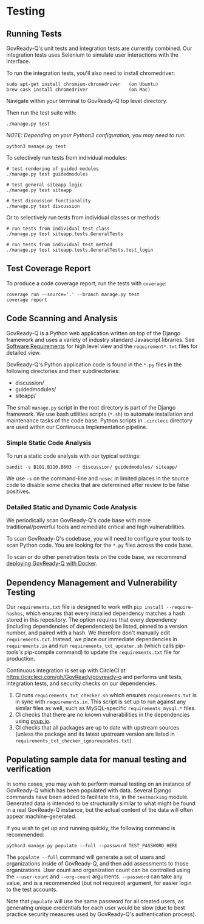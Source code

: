 Testing
=======

## Running Tests

GovReady-Q's unit tests and integration tests are currently combined. Our integration tests uses Selenium to simulate user interactions with the interface.

To run the integration tests, you'll also need to install chromedriver:

	sudo apt-get install chromium-chromedriver   (on Ubuntu)
	brew cask install chromedriver               (on Mac)

Navigate within your terminal to GovReady-Q top level directory.

Then run the test suite with:

	./manage.py test

_NOTE: Depending on your Python3 configuration, you may need to run:_

	python3 manage.py test


To selectively run tests from individual modules:

	# test rendering of guided modules
	./manage.py test guidedmodules
	
	# test general siteapp logic
	./manage.py test siteapp
	
	# test discussion functionality
	./manage.py test discussion

Or to selectively run tests from individual classes or methods:

	# run tests from individual test class
	./manage.py test siteapp.tests.GeneralTests
	
	# run tests from individual test method
	./manage.py test siteapp.tests.GeneralTests.test_login


## Test Coverage Report

To produce a code coverage report, run the tests with `coverage`:

	coverage run --source='.' --branch manage.py test
	coverage report

## Code Scanning and Analysis

GovReady-Q is a Python web application written on top of the Django framework and uses a variety of industry standard Javascript libraries. See [Software Requirements](requirements.html#software-requirements) for high level view and the `requirement*.txt` files for detailed view.

GovReady-Q's Python application code is found in the `*.py` files in the following directories and their subdirectories:
* discussion/
* guidedmodules/
* siteapp/

The small `manage.py` script in the root directory is part of the Django framework. We use bash utilities scripts (`*.sh`) to automate installation and maintenance tasks of the code base. Python scripts in `.circleci` directory are used within our Continuous Implementation pipeline.

### Simple Static Code Analysis

To run a static code analysis with our typical settings:

	bandit -s B101,B110,B603 -r discussion/ guidedmodules/ siteapp/

We use `-s` on the command-line and `nosec` in limited places in the source code to disable some checks that are determined after review to be false positives.

### Detailed Static and Dynamic Code Analysis

We periodically scan GovReady-Q's code base with more traditional/powerful tools and remediate critical and high vulnerabilities.

To scan GovReady-Q's codebase, you will need to configure your tools to scan Python code. You are looking for the `*.py` files across the code base.

To scan or do other penetration tests on the code base, we recommend [deploying GovReady-Q with Docker](deploy_docker.html).

## Dependency Management and Vulnerability Testing

Our `requirements.txt` file is designed to work with `pip install --require-hashes`, which ensures that every installed dependency matches a hash stored in this repository. The option requires that every dependency (including dependencies of dependencies) be listed, pinned to a version number, and paired with a hash. We therefore don't manually edit `requirements.txt`. Instead, we place our immediate dependencies in `requirements.in` and run `requirements_txt_updater.sh` (which calls pip-tools's pip-compile command) to update the `requirements.txt` file for production.

Continuous integration is set up with CircleCI at https://circleci.com/gh/GovReady/govready-q and performs unit tests, integration tests, and security checks on our dependencies. 

1. CI runs `requirements_txt_checker.sh` which ensures `requirements.txt` is in sync with `requirements.in`. This script is set up to run against any similar files as well, such as MySQL-specific `requirements_mysql.*` files.
1. CI checks that there are no known vulnerabilities in the dependencies using [pyup.io](https://pyup.io/).
1. CI checks that all packages are up to date with upstream sources (unless the package and its latest upstream version are listed in `requirements_txt_checker_ignoreupdates.txt`).

## Populating sample data for manual testing and verification

In some cases, you may wish to perform manual testing on an instance of GovReady-Q which has been populated with data. Several Django commands have been added to facilitate this, in the `testmocking` module. Generated data is intended to be structurally similar to what might be found in a real GovReady-Q instance, but the actual content of the data will often appear machine-generated.

If you wish to get up and running quickly, the following command is recommended:

```
python3 manage.py populate --full --password TEST_PASSWORD_HERE
```

The `populate --full` command will generate a set of users and organizations inside of GovReady-Q, and then add assessments to those organizations. User count and organization count can be controlled using the `--user-count` and `--org-count` arguments. `--password` can take any value, and is a recommended (but not required) argument, for easier login to the test accounts.

Note that `populate` will use the same password for all created users, as generating unique credentials for each user would be slow (due to best practice security measures used by GovReady-Q's authentication process).
